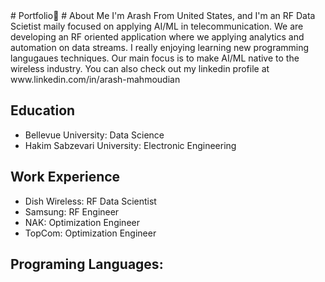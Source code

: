 <header>
<link rel="stylesheet" href="https://cdn.jsdelivr.net/gh/devicons/devicon@v2.15.1/devicon.min.css">
 
</header>

<body>
# Portfolio👋
# About Me
I'm Arash From United States, and I'm an RF Data Scietist maily focused on applying AI/ML in telecommunication. We are developing an RF oriented application where we applying analytics and automation on data streams. I really enjoying learning new programming langugaues techniques. Our main focus is to make AI/ML native to the wireless industry. You can also check out my linkedin profile at www.linkedin.com/in/arash-mahmoudian

## Education
- Bellevue University: Data Science
- Hakim Sabzevari University: Electronic Engineering

## Work Experience
- Dish Wireless: RF Data Scientist
- Samsung: RF Engineer
- NAK: Optimization Engineer
- TopCom: Optimization Engineer

## Programing Languages:
 
<!--
**Arash-Mahmoudian/arash-mahmoudian** is a ✨ _special_ ✨ repository because its `README.md` (this file) appears on your GitHub profile.

Here are some ideas to get you started:

- 🔭 I’m currently working on ...
- 🌱 I’m currently learning ...
- 👯 I’m looking to collaborate on ...
- 🤔 I’m looking for help with ...
- 💬 Ask me about ...
- 📫 How to reach me: ...
- 😄 Pronouns: ...
- ⚡ Fun fact: ...
-->


</body>
